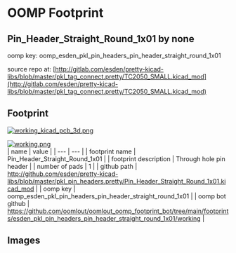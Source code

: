 # OOMP Footprint  
## Pin_Header_Straight_Round_1x01  by none  
  
oomp key: oomp_esden_pkl_pin_headers_pin_header_straight_round_1x01  
  
source repo at: [http://gitlab.com/esden/pretty-kicad-libs/blob/master/pkl_tag_connect.pretty/TC2050_SMALL.kicad_mod](http://gitlab.com/esden/pretty-kicad-libs/blob/master/pkl_tag_connect.pretty/TC2050_SMALL.kicad_mod)  
## Footprint  
  
[![working_kicad_pcb_3d.png](working_kicad_pcb_3d_600.png)](working_kicad_pcb_3d.png)  
  
[![working.png](working_600.png)](working.png)  
| name | value | 
| --- | --- | 
| footprint name | Pin_Header_Straight_Round_1x01 | 
| footprint description | Through hole pin header | 
| number of pads | 1 | 
| github path | http://github.com/esden/pretty-kicad-libs/blob/master/pkl_pin_headers.pretty/Pin_Header_Straight_Round_1x01.kicad_mod | 
| oomp key | oomp_esden_pkl_pin_headers_pin_header_straight_round_1x01 | 
| oomp bot github | https://github.com/oomlout/oomlout_oomp_footprint_bot/tree/main/footprints/esden_pkl_pin_headers_pin_header_straight_round_1x01/working | 
## Images  
